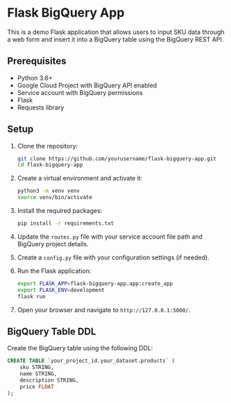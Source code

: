 # Flask BigQuery App

This is a demo Flask application that allows users to input SKU data through a web form and insert it into a BigQuery table using the BigQuery REST API.

## Prerequisites

- Python 3.6+
- Google Cloud Project with BigQuery API enabled
- Service account with BigQuery permissions
- Flask
- Requests library

## Setup

1. Clone the repository:
    ```sh
    git clone https://github.com/yourusername/flask-bigquery-app.git
    cd flask-bigquery-app
    ```

2. Create a virtual environment and activate it:
    ```sh
    python3 -m venv venv
    source venv/bin/activate
    ```

3. Install the required packages:
    ```sh
    pip install -r requirements.txt
    ```

4. Update the `routes.py` file with your service account file path and BigQuery project details.

5. Create a `config.py` file with your configuration settings (if needed).

6. Run the Flask application:
    ```sh
    export FLASK_APP=flask-bigquery-app.app:create_app
    export FLASK_ENV=development
    flask run
    ```

7. Open your browser and navigate to `http://127.0.0.1:5000/`.

## BigQuery Table DDL

Create the BigQuery table using the following DDL:

```sql
CREATE TABLE `your_project_id.your_dataset.products` (
    sku STRING,
    name STRING,
    description STRING,
    price FLOAT
);